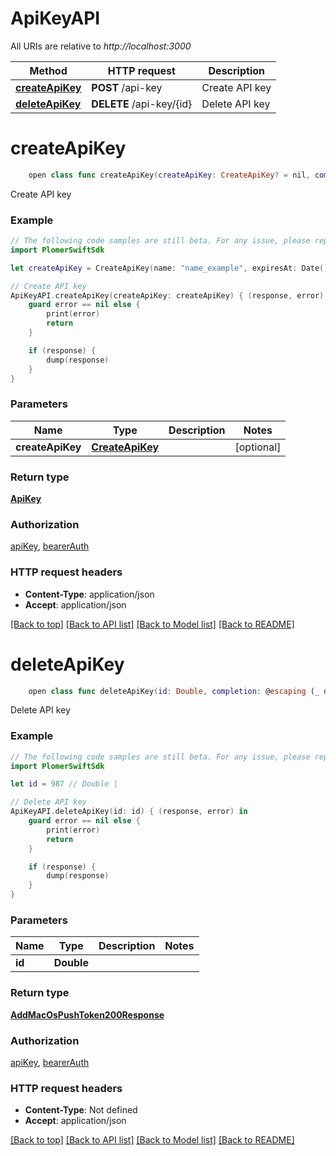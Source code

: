 # ApiKeyAPI

All URIs are relative to *http://localhost:3000*

Method | HTTP request | Description
------------- | ------------- | -------------
[**createApiKey**](ApiKeyAPI.md#createapikey) | **POST** /api-key | Create API key
[**deleteApiKey**](ApiKeyAPI.md#deleteapikey) | **DELETE** /api-key/{id} | Delete API key


# **createApiKey**
```swift
    open class func createApiKey(createApiKey: CreateApiKey? = nil, completion: @escaping (_ data: ApiKey?, _ error: Error?) -> Void)
```

Create API key

### Example
```swift
// The following code samples are still beta. For any issue, please report via http://github.com/OpenAPITools/openapi-generator/issues/new
import PlomerSwiftSdk

let createApiKey = CreateApiKey(name: "name_example", expiresAt: Date()) // CreateApiKey |  (optional)

// Create API key
ApiKeyAPI.createApiKey(createApiKey: createApiKey) { (response, error) in
    guard error == nil else {
        print(error)
        return
    }

    if (response) {
        dump(response)
    }
}
```

### Parameters

Name | Type | Description  | Notes
------------- | ------------- | ------------- | -------------
 **createApiKey** | [**CreateApiKey**](CreateApiKey.md) |  | [optional] 

### Return type

[**ApiKey**](ApiKey.md)

### Authorization

[apiKey](../README.md#apiKey), [bearerAuth](../README.md#bearerAuth)

### HTTP request headers

 - **Content-Type**: application/json
 - **Accept**: application/json

[[Back to top]](#) [[Back to API list]](../README.md#documentation-for-api-endpoints) [[Back to Model list]](../README.md#documentation-for-models) [[Back to README]](../README.md)

# **deleteApiKey**
```swift
    open class func deleteApiKey(id: Double, completion: @escaping (_ data: AddMacOsPushToken200Response?, _ error: Error?) -> Void)
```

Delete API key

### Example
```swift
// The following code samples are still beta. For any issue, please report via http://github.com/OpenAPITools/openapi-generator/issues/new
import PlomerSwiftSdk

let id = 987 // Double | 

// Delete API key
ApiKeyAPI.deleteApiKey(id: id) { (response, error) in
    guard error == nil else {
        print(error)
        return
    }

    if (response) {
        dump(response)
    }
}
```

### Parameters

Name | Type | Description  | Notes
------------- | ------------- | ------------- | -------------
 **id** | **Double** |  | 

### Return type

[**AddMacOsPushToken200Response**](AddMacOsPushToken200Response.md)

### Authorization

[apiKey](../README.md#apiKey), [bearerAuth](../README.md#bearerAuth)

### HTTP request headers

 - **Content-Type**: Not defined
 - **Accept**: application/json

[[Back to top]](#) [[Back to API list]](../README.md#documentation-for-api-endpoints) [[Back to Model list]](../README.md#documentation-for-models) [[Back to README]](../README.md)

